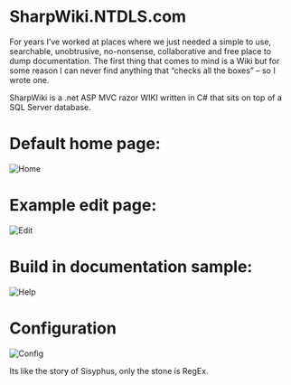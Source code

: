 # SharpWiki.NTDLS.com

For years I’ve worked at places where we just needed a simple to use, searchable, unobtrusive, no-nonsense, collaborative and free place to dump documentation.
The first thing that comes to mind is a Wiki but for some reason I can never find anything that “checks all the boxes” – so I wrote one.

SharpWiki is a .net ASP MVC razor WIKI written in C# that sits on top of a SQL Server database.

# Default home page:
![Home](https://user-images.githubusercontent.com/11428567/193913171-952c8fc5-1dea-4e16-815f-1a9f61fd3d3e.png)

# Example edit page:
![Edit](https://user-images.githubusercontent.com/11428567/193913476-83768b92-0d37-4a0d-91c0-5b3f6f4210f3.png)

# Build in documentation sample:
![Help](https://user-images.githubusercontent.com/11428567/193913591-ba7d2379-bf87-4db0-bfa1-15b267495665.png)

# Configuration
![Config](https://user-images.githubusercontent.com/11428567/193913712-3ab5ddf7-1463-4dcb-9e2e-3dde0caa68cc.png)

Its like the story of Sisyphus, only the stone is RegEx.
